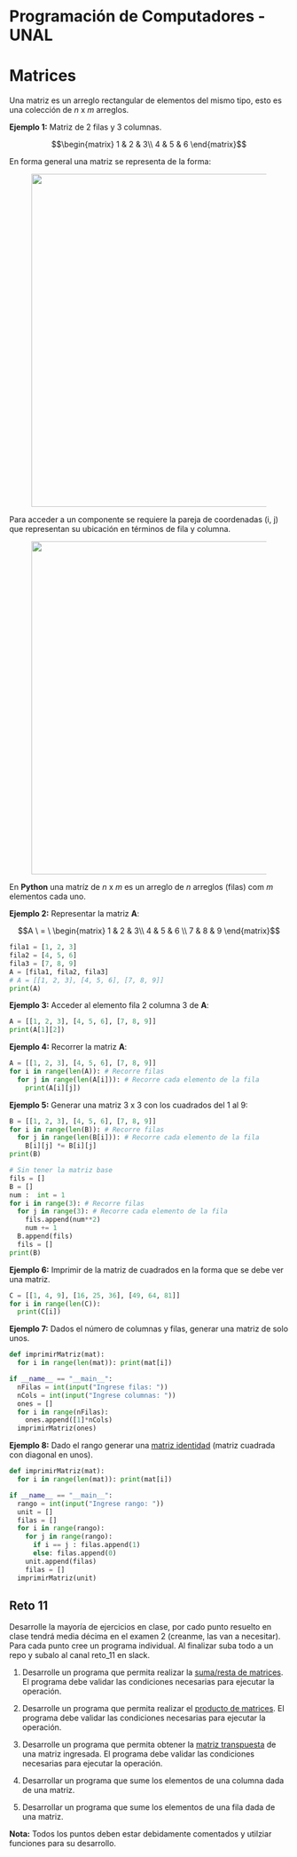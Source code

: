 # Programación de Computadores - UNAL
# Matrices

Una matriz es un arreglo rectangular de elementos del mismo tipo, esto es una colección de *n* x *m* arreglos.

**Ejemplo 1:** Matriz de 2 filas y 3 columnas.

$$\begin{matrix}
1 & 2 & 3\\
4 & 5 & 6
\end{matrix}$$

En forma general una matriz se representa de la forma:

<div align='center'>
<figure> <img src="https://i.postimg.cc/Px3TQ3kz/image.png" alt="" width="600" height="auto"/></br>
<figcaption><b></b></figcaption></figure>
</div>

Para acceder a un componente se requiere la pareja de coordenadas (i, j) que representan su ubicación en términos de fila y columna.

<div align='center'>
<figure> <img src="https://i.postimg.cc/MZnvrRrK/image.png" alt="" width="600" height="auto"/></br>
<figcaption><b></b></figcaption></figure>
</div>

En **Python** una matríz de *n* x *m* es un arreglo de *n* arreglos (filas) com *m* elementos cada uno.

**Ejemplo 2:** Representar la matriz **A**: 

$$A \ = \ \begin{matrix}
1 & 2 & 3\\
4 & 5 & 6 \\
7 & 8 & 9
\end{matrix}$$

```python
fila1 = [1, 2, 3]
fila2 = [4, 5, 6]
fila3 = [7, 8, 9]
A = [fila1, fila2, fila3]
# A = [[1, 2, 3], [4, 5, 6], [7, 8, 9]]
print(A) 
```

**Ejemplo 3:** Acceder al elemento fila 2 columna 3 de **A**:
```python
A = [[1, 2, 3], [4, 5, 6], [7, 8, 9]]
print(A[1][2]) 
```

**Ejemplo 4:** Recorrer la matriz **A**:
```python
A = [[1, 2, 3], [4, 5, 6], [7, 8, 9]]
for i in range(len(A)): # Recorre filas
  for j in range(len(A[i])): # Recorre cada elemento de la fila
    print(A[i][j])
```

**Ejemplo 5:** Generar una matriz 3 x 3 con los cuadrados del 1 al 9:
```python
B = [[1, 2, 3], [4, 5, 6], [7, 8, 9]]
for i in range(len(B)): # Recorre filas
  for j in range(len(B[i])): # Recorre cada elemento de la fila
    B[i][j] *= B[i][j]
print(B) 
```

```python
# Sin tener la matriz base
fils = []
B = []
num :  int = 1
for i in range(3): # Recorre filas
  for j in range(3): # Recorre cada elemento de la fila
    fils.append(num**2)
    num += 1
  B.append(fils)
  fils = []  
print(B) 
```
**Ejemplo 6:** Imprimir de la matriz de cuadrados en la forma que se debe ver una matriz.

```python
C = [[1, 4, 9], [16, 25, 36], [49, 64, 81]]
for i in range(len(C)):
  print(C[i])
```

**Ejemplo 7:** Dados el número de columnas y filas, generar una matriz de solo unos.

```python
def imprimirMatriz(mat):
  for i in range(len(mat)): print(mat[i])

if __name__ == "__main__":
  nFilas = int(input("Ingrese filas: "))
  nCols = int(input("Ingrese columnas: "))
  ones = []
  for i in range(nFilas):
    ones.append([1]*nCols)
  imprimirMatriz(ones)
```

**Ejemplo 8:** Dado el rango generar una [matriz identidad](https://es.wikipedia.org/wiki/Matriz_identidad) (matriz cuadrada con diagonal en unos).

```python
def imprimirMatriz(mat):
  for i in range(len(mat)): print(mat[i])

if __name__ == "__main__":
  rango = int(input("Ingrese rango: "))
  unit = []
  filas = []
  for i in range(rango):
    for j in range(rango):
      if i == j : filas.append(1)
      else: filas.append(0)
    unit.append(filas)
    filas = []
  imprimirMatriz(unit)
```

## Reto 11
Desarrolle la mayoría de ejercicios en clase, por cado punto resuelto en clase tendrá media décima en el examen 2 (creanme, las van a necesitar). Para cada punto cree un programa individual. Al finalizar suba todo a un repo y subalo al canal reto_11 en slack.

1. Desarrolle un programa que permita realizar la [suma/resta de matrices](https://es.wikipedia.org/wiki/Adici%C3%B3n_matricial). El programa debe validar las condiciones necesarias para ejecutar la operación.

2. Desarrolle un programa que permita realizar el [producto de matrices](https://es.wikipedia.org/wiki/Multiplicaci%C3%B3n_de_matrices). El programa debe validar las condiciones necesarias para ejecutar la operación.

3. Desarrolle un programa que permita obtener la  [matriz transpuesta](https://es.wikipedia.org/wiki/Matriz_transpuesta) de una matriz ingresada. El programa debe validar las condiciones necesarias para ejecutar la operación.

4. Desarrollar un programa que sume los elementos de una columna dada de una matriz.

5. Desarrollar un programa que sume los elementos de una fila dada de
una matriz.

**Nota:** Todos los puntos deben estar debidamente comentados y utilziar funciones para su desarrollo.

